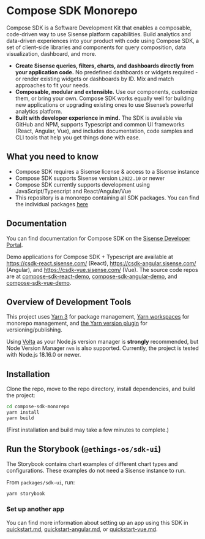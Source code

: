 # Compose SDK Monorepo

Compose SDK is a Software Development Kit that enables a composable, code-driven way to use Sisense platform capabilities. Build analytics and data-driven experiences into your product with code using Compose SDK, a set of client-side libraries and components for query composition, data visualization, dashboard, and more.

- **Create Sisense queries, filters, charts, and dashboards directly from your application code.** No predefined dashboards or widgets required - or render existing widgets or dashboards by ID. Mix and match approaches to fit your needs.
- **Composable, modular and extensible.** Use our components, customize them, or bring your own. Compose SDK works equally well for building new applications or upgrading existing ones to use Sisense’s powerful analytics platform.
- **Built with developer experience in mind.** The SDK is available via GitHub and NPM, supports Typescript and common UI frameworks (React, Angular, Vue), and includes documentation, code samples and CLI tools that help you get things done with ease.

## What you need to know

- Compose SDK requires a Sisense license & access to a Sisense instance
- Compose SDK supports Sisense version `L2022.10` or newer
- Compose SDK currently supports development using JavaScript/Typescript and React/Angular/Vue
- This repository is a monorepo containing all SDK packages. You can find the individual packages [here](https://www.npmjs.com/search?q=%40sisense%2Fsdk)

## Documentation

You can find documentation for Compose SDK on the [Sisense Developer Portal](https://developer.sisense.com).

Demo applications for Compose SDK + Typescript are available at https://csdk-react.sisense.com/ (React), https://csdk-angular.sisense.com/ (Angular), and
https://csdk-vue.sisense.com/ (Vue). The source code repos are at [compose-sdk-react-demo](https://github.com/sisense/compose-sdk-react-demo),
[compose-sdk-angular-demo](https://github.com/sisense/compose-sdk-angular-demo), and [compose-sdk-vue-demo](https://github.com/sisense/compose-sdk-vue-demo).

## Overview of Development Tools

This project uses [Yarn 3](https://github.com/yarnpkg/berry) for package management,
[Yarn workspaces](https://yarnpkg.com/features/workspaces) for monorepo management,
and [the Yarn version plugin](https://yarnpkg.com/features/release-workflow) for versioning/publishing.

Using [Volta](https://docs.volta.sh/guide/getting-started) as
your Node.js version manager is **strongly** recommended, but Node Version Manager `nvm` is also supported.
Currently, the project is tested with Node.js 18.16.0 or newer.

## Installation

Clone the repo, move to the repo directory, install dependencies, and build the project:

```sh
cd compose-sdk-monorepo
yarn install
yarn build
```

(First installation and build may take a few minutes to complete.)

## Run the Storybook (`@ethings-os/sdk-ui`)

The Storybook contains chart examples of different chart types and configurations.
These examples do not need a Sisense instance to run.

From `packages/sdk-ui`, run:

```sh
yarn storybook
```

### Set up another app

You can find more information about setting up an app using this SDK in [quickstart.md](./docs-md/sdk/quickstart.md), [quickstart-angular.md](./docs-md/sdk/quickstart-angular.md), or [quickstart-vue.md](./docs-md/sdk/quickstart-vue.md).
